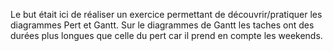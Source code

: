 Le but était ici de réaliser un exercice permettant de découvrir/pratiquer les diagrammes Pert et Gantt.
Sur le diagrammes de Gantt les taches ont des durées plus longues que celle du pert car il prend en compte les weekends.
